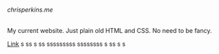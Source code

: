 ###### chrisperkins.me

My current website. Just plain old HTML and CSS. No need to be fancy.

[Link](http://www.chrisperkins.me)
s
ss
s
ss
sssssssss
ssssssss
s
ss
s
s
